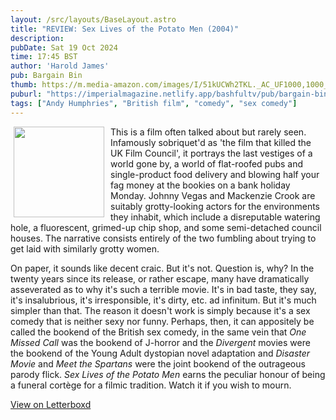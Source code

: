 ```yaml
---
layout: /src/layouts/BaseLayout.astro
title: "REVIEW: Sex Lives of the Potato Men (2004)"
description: 
pubDate: Sat 19 Oct 2024
time: 17:45 BST
author: 'Harold James'
pub: Bargain Bin
thumb: https://m.media-amazon.com/images/I/51kUCWh2TKL._AC_UF1000,1000_QL80_.jpg
puburl: "https://imperialmagazine.netlify.app/bashfultv/pub/bargain-bin"
tags: ["Andy Humphries", "British film", "comedy", "sex comedy"]
---
```

<img src="https://m.media-amazon.com/images/I/51kUCWh2TKL._AC_UF1000,1000_QL80_.jpg" style="width:145px;height:auto;float:left;padding-right:10px;padding-left:5px;">

This is a film often talked about but rarely seen. Infamously sobriquet'd as 'the film that killed the UK Film Council', it portrays the last vestiges of a world gone by, a world of flat-roofed pubs and single-product food delivery and blowing half your fag money at the bookies on a bank holiday Monday. Johnny Vegas and Mackenzie Crook are suitably grotty-looking actors for the environments they inhabit, which include a disreputable watering hole, a fluorescent, grimed-up chip shop, and some semi-detached council houses. The narrative consists entirely of the two fumbling about trying to get laid with similarly grotty women. 

On paper, it sounds like decent craic. But it's not. Question is, why? In the twenty years since its release, or rather escape, many have dramatically asseverated as to why it's such a terrible movie. It's in bad taste, they say, it's insalubrious, it's irresponsible, it's dirty, etc. ad infinitum. But it's much simpler than that. The reason it doesn't work is simply because it's a sex comedy that is neither sexy nor funny. Perhaps, then, it can appositely be called the bookend of the British sex comedy, in the same vein that <i>One Missed Call</i> was the bookend of J-horror and the <i>Divergent</i> movies were the bookend of the Young Adult dystopian novel adaptation and <i>Disaster Movie</i> and <i>Meet the Spartans</i> were the joint bookend of the outrageous parody flick. <i>Sex Lives of the Potato Men</i> earns the peculiar honour of being a funeral cortège for a filmic tradition. Watch it if you wish to mourn.

<a href="https://letterboxd.com/for_you_bruce/film/sex-lives-of-the-potato-men/1/" target="_blank" rel="noopener noreferrer">View on Letterboxd</a>